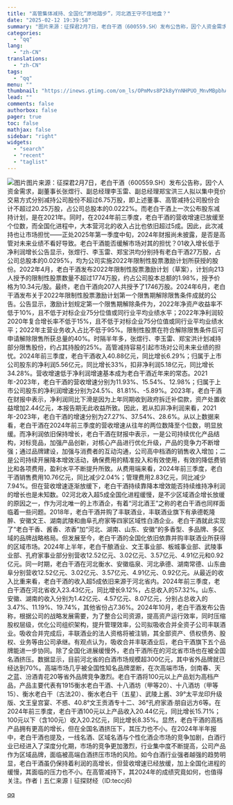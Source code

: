 ```yaml
---
title: "高管集体减持、全国化“原地踏步”，河北酒王守不住地盘？"
date: "2025-02-12 19:39:58"
summary: "图片来源：征探君2月7日，老白干酒（600559.SH）发布公告称，因个人资金需求，副董事长张煜行、..."
categories:
  - "qq"
lang:
  - "zh-CN"
translations:
  - "zh-CN"
tags:
  - "qq"
menu: ""
thumbnail: "https://inews.gtimg.com/om_ls/OPmMvs8P2k8yYnNHPUO_MnvMBpbhA_e6s3Ol-M9i6HfksAA_640360/0"
lead: ""
comments: false
authorbox: false
pager: true
toc: false
mathjax: false
sidebar: "right"
widgets:
  - "search"
  - "recent"
  - "taglist"
---
```


![图片](https://inews.gtimg.com/om_bt/OsESxJIhM6GrDl-B5xNKcY8rJdjuPjW-BHBEeY74pGHJ4AA/641)图片来源：征探君2月7日，老白干酒（600559.SH）发布公告称，因个人资金需求，副董事长张煜行、副总经理李玉雷、副总经理郑宝洪三人拟以集中竞价交易方式分别减持公司股份不超过6.75万股，即上述董事、高管减持公司股份合计不超过20.25万股，占公司总股本的0.0222%。而老白干酒上一次公布股东减持计划，是在2021年。同时，在2024年前三季度，老白干酒的营收增速已放缓至个位数，而全国化进程中，大本营河北的收入占比也依旧超过5成。因此，此次减持也让市场担忧——正处2025年第一季度中旬，2024年财报尚未披露，是否是高管对未来业绩不看好导致。老白干酒能否缓解市场对其的担忧？01收入增长低于净利润增长公告显示，张煜行、李玉雷、郑宝洪均分别持有老白干酒27万股，占公司总股本的0.0295%，均为公司实施2022年限制性股票激励计划所获授的股份。2022年4月，老白干酒发布2022年限制性股票激励计划（草案），计划向213人授予的限制性股票数量不超过1774万股，约占公司股本总额的1.98%，授予价格为10.34元/股。最终，老白干酒向207人共授予了1746万股。2024年6月，老白干酒发布关于2022年限制性股票激励计划第一个限售期解除限售条件成就的公告。公告显示，激励计划规定第一个限售期解除条件为，2022年净资产收益率不低于10%，且不低于对标企业75分位值或同行业平均业绩水平；2022年净利润较2020年复合增长率不低于15%，且不低于对标企业75分位值或同行业平均业绩水平；2022年主营业务收入占比不低于95%。限制性股票在符合解除限售条件后可申请解除限售所获总量的40%。时隔半年多，张煜行、李玉雷、郑宝洪计划减持部分限售股份，约占其持股的25%。高管减持容易引起市场对公司未来业绩的担忧。2024年前三季度，老白干酒收入40.88亿元，同比增长6.29%；归属于上市公司股东的净利润5.56亿元，同比增长33%，扣非净利润5.18亿元，同比增长34.28%。营收增速低于净利润增速基本成为老白干酒近年来的常态。2021年-2023年，老白干酒的营收增速分别为11.93%、15.54%、12.98%；归属于上市公司股东的净利润增速分别为24.5%、81.81%、-5.89%。2023年，老白干酒在财报中表示，净利润同比下滑是因为上年同期收到政府拆迁补偿款，资产处置收益增加2.44亿元，本报告期无此收益所致。因此，若从扣非净利润来看，2021年-2023年，老白干酒的增速分别为27.27%、37.54%、28.6%。从以上数据来看，老白干酒在2024年前三季度的营收增速从往年的两位数降至个位数，明显放缓。而净利润依旧保持增长，老白干酒在财报中表示，一是公司持续优化产品结构，对标竞品，加强产品创新，对核心产品进行优化升级，产品的竞争力不断增强；通过品牌建设，加强与消费者的互动沟通，公司高中档酒的销售收入增加；二是公司持续开展降本增效活动，确保费用的精准投入和有效使用，有效的降低费销比和各项费用，盈利水平不断提升所致。从费用端来看，2024年前三季度，老白干酒销售费用10.76亿元，同比减少2.04%；管理费用2.83亿元，同比减少7.94%。但在营收增速逐渐放缓下，老白干酒持续靠降本增效能否持续维持净利润的增长也是未知数。02河北收入超5成全国化进程缓慢，是不少区域酒企增长放缓的原因之一，作为河北唯一的上市酒企，有着“河北酒王”之称的老白干酒也同样面临着一些问题。2018年，老白干酒并购了丰联酒业，丰联酒业旗下有承德乾隆醉、安徽文王、湖南武陵和曲阜孔府家等四家区域性白酒企业。老白干酒就此实现了“老白干香、酱香、浓香”加“河北、湖南、山东、安徽”的多香型、多品牌、多区域的品牌战略格局。但发展至今，老白干酒的全国化依旧依靠并购丰联酒业所获得的区域市场。2024年上半年，老白干酿酒业、文王事业部、板城事业部、武陵事业部、孔府家事业部分别营收12.52亿元、3.02亿元、3.57亿元、4.91亿元和0.92亿元。同一时期，老白干酒在河北衡水、安徽临泉、河北承德、湖南常德、山东曲阜分别营收12.52亿元、3.02亿元、3.57亿元、4.91亿元、0.92亿元。从最近的收入比重来看，老白干酒的收入超5成依旧来源于河北省内。2024年前三季度，老白干酒在河北省收入23.43亿元，同比增长9.12%，占总收入的57.32%。山东、安徽、湖南的收入分别为1.42亿元、4.57亿元、8.07亿元，分别占总收入的3.47%、11.19%、19.74%，其他省份占7.36%。2024年10月，老白干酒发布公告称，根据公司的战略发展需要，为了整合公司资源，提高资产运行效率，同时压缩股权层级，优化公司组织架构，提升管理效率，公司拟吸收合并全资子公司丰联酒业。吸收合并完成后，丰联酒业的法人资格将被注销，其全部资产、债权债务、股权、业务等由公司承继。有观点认为，吸收合并丰联酒业后，老白干酒旗下五个品牌能进一步协同。除了全国化进展缓慢外，老白干酒所在的河北省市场也在被全国名酒挤压。数据显示，目前河北省的白酒市场规模超300亿元，其中省外品牌就已经达到70%。高端市场几乎被全国性知名品牌垄断，在次高端市场，剑南春、天之蓝、汾酒青花20等省外品牌竞争激烈。老白干酒将100元以上产品划为高档产品，产品主要代表有1915衡水老白干酒、十八酒坊（甲等20）、十八酒坊（甲等15）、衡水老白干（古法20）、衡水老白干（五星）、武陵上酱、39°太平龙印升级版、文王皇宫宴、不惑、40.8°文王贡酒专十二、36°孔府家酒·朋自远方6等。在2024年前三季度，老白干酒100元以上产品收入20.44亿元，同比增长15.71%；100元以下（含100元）收入20.2亿元，同比增长8.35%。显然，老白干酒的高档产品拥有更高的增长，但在全国名酒挤压下，其压力也不小。在2024年半年报中，老白干酒也提及，一线名酒、区域名酒与个性化酒企市场的竞争加剧，白酒行业已经进入了深度分化期，市场的竞争更加激烈，行业集中度不断提高，公司产品作为区域品牌，面临被高端白酒挤压市场的风险。如今白酒行业强者越强的趋势明显，老白干酒虽仍保持着利润的高增长，但营收增速已经放缓，加上全国化进程的缓慢，其面临的压力也不小。在高管减持下，其2024年的成绩究竟如何，也值得关注。作者丨五仁来源丨征探财经（ID:teccj6)

[qq](https://new.qq.com/rain/a/20250212A08HQL00)
